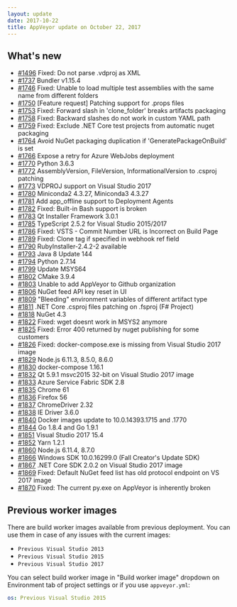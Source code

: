 ```yaml
---
layout: update
date: 2017-10-22
title: AppVeyor update on October 22, 2017
---
```


## What's new

* [#1496](https://github.com/appveyor/ci/issues/1496) Fixed: Do not parse .vdproj as XML
* [#1737](https://github.com/appveyor/ci/issues/1737) Bundler v1.15.4
* [#1746](https://github.com/appveyor/ci/issues/1746) Fixed: Unable to load multiple test assemblies with the same name from different folders
* [#1750](https://github.com/appveyor/ci/issues/1750) [Feature request] Patching support for .props files
* [#1753](https://github.com/appveyor/ci/issues/1753) Fixed: Forward slash in 'clone_folder' breaks artifacts packaging
* [#1758](https://github.com/appveyor/ci/issues/1758) Fixed: Backward slashes do not work in custom YAML path
* [#1759](https://github.com/appveyor/ci/issues/1759) Fixed: Exclude .NET Core test projects from automatic nuget packaging
* [#1764](https://github.com/appveyor/ci/issues/1764) Avoid NuGet packaging duplication if 'GeneratePackageOnBuild' is set
* [#1766](https://github.com/appveyor/ci/issues/1766) Expose a retry for Azure WebJobs deployment
* [#1770](https://github.com/appveyor/ci/issues/1770) Python 3.6.3
* [#1772](https://github.com/appveyor/ci/issues/1772) AssemblyVersion, FileVersion, InformationalVersion to .csproj patching
* [#1773](https://github.com/appveyor/ci/issues/1773) VDPROJ support on Visual Studio 2017
* [#1780](https://github.com/appveyor/ci/issues/1780) Miniconda2 4.3.27, Miniconda3 4.3.27
* [#1781](https://github.com/appveyor/ci/issues/1781) Add app_offline support to Deployment Agents
* [#1782](https://github.com/appveyor/ci/issues/1782) Fixed: Built-in Bash support is broken
* [#1783](https://github.com/appveyor/ci/issues/1783) Qt Installer Framework 3.0.1
* [#1785](https://github.com/appveyor/ci/issues/1785) TypeScript 2.5.2 for Visual Studio 2015/2017
* [#1786](https://github.com/appveyor/ci/issues/1786) Fixed: VSTS - Commit Number URL is Incorrect on Build Page
* [#1789](https://github.com/appveyor/ci/issues/1789) Fixed: Clone tag if specified in webhook ref field
* [#1790](https://github.com/appveyor/ci/issues/1790) RubyInstaller-2.4.2-2 available
* [#1793](https://github.com/appveyor/ci/issues/1793) Java 8 Update 144
* [#1794](https://github.com/appveyor/ci/issues/1794) Python 2.7.14
* [#1799](https://github.com/appveyor/ci/issues/1799) Update MSYS64
* [#1802](https://github.com/appveyor/ci/issues/1802) CMake 3.9.4
* [#1803](https://github.com/appveyor/ci/issues/1803) Unable to add AppVeyor to Github organization
* [#1806](https://github.com/appveyor/ci/issues/1806) NuGet feed API key reset in UI
* [#1809](https://github.com/appveyor/ci/issues/1809) "Bleeding" environment variables of different artifact type
* [#1811](https://github.com/appveyor/ci/issues/1811) .NET Core .csproj files patching on .fsproj (F# Project)
* [#1818](https://github.com/appveyor/ci/issues/1818) NuGet 4.3
* [#1822](https://github.com/appveyor/ci/issues/1822) Fixed: wget doesnt work in MSYS2 anymore
* [#1825](https://github.com/appveyor/ci/issues/1825) Fixed: Error 400 returned by nuget publishing for some customers
* [#1826](https://github.com/appveyor/ci/issues/1826) Fixed: docker-compose.exe is missing from Visual Studio 2017 image
* [#1829](https://github.com/appveyor/ci/issues/1829) Node.js 6.11.3, 8.5.0, 8.6.0
* [#1830](https://github.com/appveyor/ci/issues/1830) docker-compose 1.16.1
* [#1832](https://github.com/appveyor/ci/issues/1832) Qt 5.9.1 msvc2015 32-bit on Visual Studio 2017 image
* [#1833](https://github.com/appveyor/ci/issues/1833) Azure Service Fabric SDK 2.8
* [#1835](https://github.com/appveyor/ci/issues/1835) Chrome 61
* [#1836](https://github.com/appveyor/ci/issues/1836) Firefox 56
* [#1837](https://github.com/appveyor/ci/issues/1837) ChromeDriver 2.32
* [#1838](https://github.com/appveyor/ci/issues/1838) IE Driver 3.6.0
* [#1840](https://github.com/appveyor/ci/issues/1840) Docker images update to 10.0.14393.1715 and .1770
* [#1844](https://github.com/appveyor/ci/issues/1844) Go 1.8.4 and Go 1.9.1
* [#1851](https://github.com/appveyor/ci/issues/1851) Visual Studio 2017 15.4
* [#1852](https://github.com/appveyor/ci/issues/1852) Yarn 1.2.1
* [#1860](https://github.com/appveyor/ci/issues/1860) Node.js 6.11.4, 8.7.0
* [#1866](https://github.com/appveyor/ci/issues/1866) Windows SDK 10.0.16299.0 (Fall Creator's Update SDK)
* [#1867](https://github.com/appveyor/ci/issues/1867) .NET Core SDK 2.0.2 on Visual Studio 2017 image
* [#1869](https://github.com/appveyor/ci/issues/1869) Fixed: Default NuGet feed list has old protocol endpoint on VS 2017 image
* [#1870](https://github.com/appveyor/ci/issues/1870) Fixed: The current py.exe on AppVeyor is inherently broken


## Previous worker images

There are build worker images available from previous deployment. You can use them in case of any issues with the current images:

* `Previous Visual Studio 2013`
* `Previous Visual Studio 2015`
* `Previous Visual Studio 2017`

You can select build worker image in "Build worker image" dropdown on Environment tab of project settings or if you use `appveyor.yml`:

```yaml
os: Previous Visual Studio 2015
```